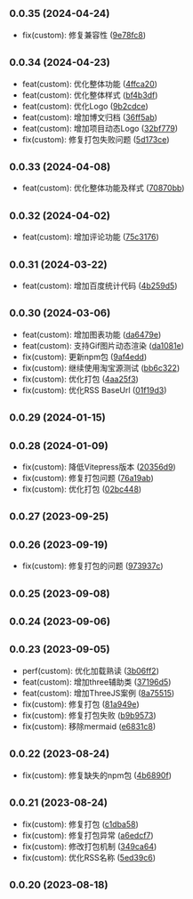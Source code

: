 ## <small>0.0.35 (2024-04-24)</small>

* fix(custom): 修复兼容性 ([9e78fc8](https://github.com/commit/9e78fc8))



## <small>0.0.34 (2024-04-23)</small>

* feat(custom): 优化整体功能 ([4ffca20](https://github.com/commit/4ffca20))
* feat(custom): 优化整体样式 ([bf4b3df](https://github.com/commit/bf4b3df))
* feat(custom): 优化Logo ([9b2cdce](https://github.com/commit/9b2cdce))
* feat(custom): 增加博文归档 ([36ff5ab](https://github.com/commit/36ff5ab))
* feat(custom): 增加项目动态Logo ([32bf779](https://github.com/commit/32bf779))
* fix(custom): 修复打包失败问题 ([5d173ce](https://github.com/commit/5d173ce))



## <small>0.0.33 (2024-04-08)</small>

* feat(custom): 优化整体功能及样式 ([70870bb](https://github.com/commit/70870bb))



## <small>0.0.32 (2024-04-02)</small>

* feat(custom): 增加评论功能 ([75c3176](https://github.com/commit/75c3176))



## <small>0.0.31 (2024-03-22)</small>

* feat(custom): 增加百度统计代码 ([4b259d5](https://github.com/commit/4b259d5))



## <small>0.0.30 (2024-03-06)</small>

* feat(custom): 增加图表功能 ([da6479e](https://github.com/commit/da6479e))
* feat(custom): 支持Gif图片动态渲染 ([da1081e](https://github.com/commit/da1081e))
* fix(custom): 更新npm包 ([9af4edd](https://github.com/commit/9af4edd))
* fix(custom): 继续使用淘宝源测试 ([bb6c322](https://github.com/commit/bb6c322))
* fix(custom): 优化打包 ([4aa25f3](https://github.com/commit/4aa25f3))
* fix(custom): 优化RSS BaseUrl ([01f19d3](https://github.com/commit/01f19d3))



## <small>0.0.29 (2024-01-15)</small>




## <small>0.0.28 (2024-01-09)</small>

* fix(custom): 降低Vitepress版本 ([20356d9](https://github.com/changweihua/changweihua.github.io/commit/20356d9))
* fix(custom): 修复打包问题 ([76a19ab](https://github.com/changweihua/changweihua.github.io/commit/76a19ab))
* fix(custom): 优化打包 ([02bc448](https://github.com/changweihua/changweihua.github.io/commit/02bc448))



## <small>0.0.27 (2023-09-25)</small>




## <small>0.0.26 (2023-09-19)</small>

* fix(custom): 修复打包的问题 ([973937c](https://github.com/changweihua/changweihua.github.io/commit/973937c))



## <small>0.0.25 (2023-09-08)</small>




## <small>0.0.24 (2023-09-06)</small>




## <small>0.0.23 (2023-09-05)</small>

* perf(custom): 优化加载熟读 ([3b06ff2](https://github.com/changweihua/changweihua.github.io/commit/3b06ff2))
* feat(custom): 增加three辅助类 ([37196d5](https://github.com/changweihua/changweihua.github.io/commit/37196d5))
* feat(custom): 增加ThreeJS案例 ([8a75515](https://github.com/changweihua/changweihua.github.io/commit/8a75515))
* fix(custom): 修复打包 ([81a949e](https://github.com/changweihua/changweihua.github.io/commit/81a949e))
* fix(custom): 修复打包失败 ([b9b9573](https://github.com/changweihua/changweihua.github.io/commit/b9b9573))
* fix(custom): 移除mermaid ([e6831c8](https://github.com/changweihua/changweihua.github.io/commit/e6831c8))



## <small>0.0.22 (2023-08-24)</small>

* fix(custom): 修复缺失的npm包 ([4b6890f](https://github.com/changweihua/changweihua.github.io/commit/4b6890f))



## <small>0.0.21 (2023-08-24)</small>

* fix(custom): 修复打包 ([c1dba58](https://github.com/changweihua/changweihua.github.io/commit/c1dba58))
* fix(custom): 修复打包异常 ([a6edcf7](https://github.com/changweihua/changweihua.github.io/commit/a6edcf7))
* fix(custom): 修改打包机制 ([349ca64](https://github.com/changweihua/changweihua.github.io/commit/349ca64))
* fix(custom): 优化RSS名称 ([5ed39c6](https://github.com/changweihua/changweihua.github.io/commit/5ed39c6))



## <small>0.0.20 (2023-08-18)</small>




